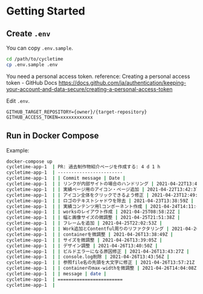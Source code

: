 # Getting Started

## Create `.env`

You can copy `.env.sample`.
```sh
cd /path/to/cycletime
cp .env.sample .env
```

You need a personal access token.
reference: Creating a personal access token - GitHub Docs https://docs.github.com/ja/authentication/keeping-your-account-and-data-secure/creating-a-personal-access-token

Edit `.env`.
```
GITHUB_TARGET_REPOSITORY={owner}/{target-repository}
GITHUB_ACCESS_TOKEN=xxxxxxxxxxxx
```

## Run in Docker Compose

Example:
```bash
docker-compose up
cycletime-app-1  | PR: 過去制作物紹介ページを作成する: 4 d 1 h
cycletime-app-1  | ------------------------
cycletime-app-1  | | Commit message | Date |
cycletime-app-1  | | リンクが内部サイトの場合のハンドリング | 2021-04-22T13:42:08Z |
cycletime-app-1  | | 実績ページ用のアイコン・ページ追加 | 2021-04-22T13:42:37Z |
cycletime-app-1  | | アイコン全体をクリックできるよう修正 | 2021-04-23T12:49:22Z |
cycletime-app-1  | | ロゴのテキストシャドウを除去 | 2021-04-23T13:38:59Z |
cycletime-app-1  | | 実績コンテンツ用lコンポーネント作成 | 2021-04-24T14:11:02Z |
cycletime-app-1  | | worksのレイアウト作成 | 2021-04-25T08:58:22Z |
cycletime-app-1  | | 幅と画像サイズの微調整 | 2021-04-25T21:51:38Z |
cycletime-app-1  | | フレームを追加 | 2021-04-25T22:02:53Z |
cycletime-app-1  | | Work追加とContentful周りのリファクタリング | 2021-04-26T13:27:07Z |
cycletime-app-1  | | containerを微調整 | 2021-04-26T13:38:49Z |
cycletime-app-1  | | サイズを微調整 | 2021-04-26T13:39:05Z |
cycletime-app-1  | | デザイン調整 | 2021-04-26T13:40:50Z |
cycletime-app-1  | | ビルドエラーになる原因修正 | 2021-04-26T13:43:27Z |
cycletime-app-1  | | console.log削除 | 2021-04-26T13:43:56Z |
cycletime-app-1  | | 参照file名の先頭を大文字に修正 | 2021-04-26T13:57:21Z |
cycletime-app-1  | | containerのmax-widthを微調整 | 2021-04-26T14:04:08Z |
cycletime-app-1  | | message | date |
cycletime-app-1  | ========================
cycletime-app-1  | 
```
